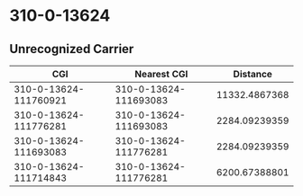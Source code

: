 # 310-0-13624
## Unrecognized Carrier


| CGI | Nearest CGI | Distance |
|-----|-------------|----------|
| 310-0-13624-111760921 | 310-0-13624-111693083 | 11332.4867368 |
| 310-0-13624-111776281 | 310-0-13624-111693083 | 2284.09239359 |
| 310-0-13624-111693083 | 310-0-13624-111776281 | 2284.09239359 |
| 310-0-13624-111714843 | 310-0-13624-111776281 | 6200.67388801 |
